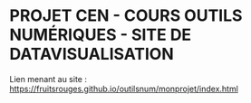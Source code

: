 # PROJET CEN - COURS OUTILS NUMÉRIQUES - SITE DE DATAVISUALISATION

Lien menant au site : https://fruitsrouges.github.io/outilsnum/monprojet/index.html
